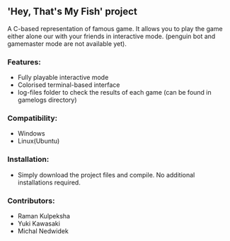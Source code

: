 <h2>'Hey, That's My Fish' project</h2>

A C-based representation of famous game. It allows you to play the game either alone our with your friends in interactive mode. 
(penguin bot and gamemaster mode are not available yet).

<h3>Features:</h3>
<ul>
    <li>Fully playable interactive mode</li>
    <li>Colorised terminal-based interface</li>
    <li>log-files folder to check the results of each game (can be found in gamelogs directory)</li>
</ul>

<h3>Compatibility:</h3>
<ul>
    <li>Windows</li>
    <li>Linux(Ubuntu)</li>
</ul>

<h3>Installation:</h3>
<ul> 
    <li>Simply download the project files and compile. No additional installations required.</li>
</ul>


<h3>Contributors:</h3>
<ul>  
    <li>Raman Kulpeksha</li>
    <li>Yuki Kawasaki</li>
    <li>Michal Nedwidek</li>
</ul>
